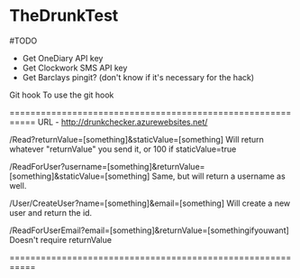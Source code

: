 TheDrunkTest
============

#TODO
* Get OneDiary API key
* Get Clockwork SMS API key
* Get Barclays pingit? (don't know if it's necessary for the hack)

Git hook
	To use the git hook



===========================================================
URL - http://drunkchecker.azurewebsites.net/

/Read?returnValue=[something]&staticValue=[something]						Will return whatever "returnValue" you send it, or 100 if staticValue=true

/ReadForUser?username=[something]&returnValue=[something]&staticValue=[something]		Same, but will return a username as well.

/User/CreateUser?name=[something]&email=[something]					Will create a new user and return the id.

/ReadForUserEmail?email=[something]&returnValue=[somethingifyouwant]	Doesn't require returnValue

===========================================================